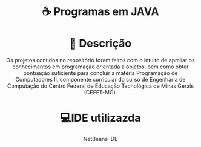 <h1 align="center">☕ Programas em JAVA</h1>


<h1 align="center">🔎 Descrição</h1>
<p align="center">Os projetos contidos no repositório foram feitos com o intuito de apmliar os conhecimentos em programação orientada a objetos, bem como obter pontuação suficiente para concluir a matéria Programação de Computadores II, componente curricular do curso de Engenharia de Computação do Centro Federal de Educação Tecnológica de Minas Gerais (CEFET-MG).</p>


<h1 align="center">💻IDE utilizazda</h1>
<p align="center">NetBeans IDE</p>

